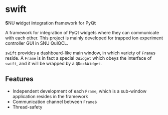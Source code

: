 # swift
**S**NU **w**idget **i**ntegration **f**ramework for PyQ**t**

A framework for integration of PyQt widgets where they can communicate with each other.
This project is mainly developed for trapped ion experiment controller GUI in SNU QuIQCL.

`swift` provides a dashboard-like main window, in which variety of `Frame`s reside.
A `Frame` is in fact a special `QWidget` which obeys the interface of `swift`, and it will be wrapped by a `QDockWidget`.

## Features
- Independent development of each `Frame`, which is a sub-window application resides in the framework
- Communication channel between `Frame`s
- Thread-safety
